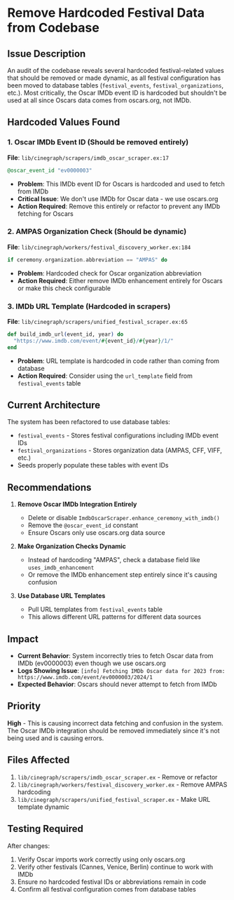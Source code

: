 # Remove Hardcoded Festival Data from Codebase

## Issue Description

An audit of the codebase reveals several hardcoded festival-related values that should be removed or made dynamic, as all festival configuration has been moved to database tables (`festival_events`, `festival_organizations`, etc.). Most critically, the Oscar IMDb event ID is hardcoded but shouldn't be used at all since Oscars data comes from oscars.org, not IMDb.

## Hardcoded Values Found

### 1. Oscar IMDb Event ID (Should be removed entirely)
**File**: `lib/cinegraph/scrapers/imdb_oscar_scraper.ex:17`
```elixir
@oscar_event_id "ev0000003"
```
- **Problem**: This IMDb event ID for Oscars is hardcoded and used to fetch from IMDb
- **Critical Issue**: We don't use IMDb for Oscar data - we use oscars.org
- **Action Required**: Remove this entirely or refactor to prevent any IMDb fetching for Oscars

### 2. AMPAS Organization Check (Should be dynamic)
**File**: `lib/cinegraph/workers/festival_discovery_worker.ex:184`
```elixir
if ceremony.organization.abbreviation == "AMPAS" do
```
- **Problem**: Hardcoded check for Oscar organization abbreviation
- **Action Required**: Either remove IMDb enhancement entirely for Oscars or make this check configurable

### 3. IMDb URL Template (Hardcoded in scrapers)
**File**: `lib/cinegraph/scrapers/unified_festival_scraper.ex:65`
```elixir
def build_imdb_url(event_id, year) do
  "https://www.imdb.com/event/#{event_id}/#{year}/1/"
end
```
- **Problem**: URL template is hardcoded in code rather than coming from database
- **Action Required**: Consider using the `url_template` field from `festival_events` table

## Current Architecture

The system has been refactored to use database tables:
- `festival_events` - Stores festival configurations including IMDb event IDs
- `festival_organizations` - Stores organization data (AMPAS, CFF, VIFF, etc.)
- Seeds properly populate these tables with event IDs

## Recommendations

1. **Remove Oscar IMDb Integration Entirely**
   - Delete or disable `ImdbOscarScraper.enhance_ceremony_with_imdb()` 
   - Remove the `@oscar_event_id` constant
   - Ensure Oscars only use oscars.org data source

2. **Make Organization Checks Dynamic**
   - Instead of hardcoding "AMPAS", check a database field like `uses_imdb_enhancement`
   - Or remove the IMDb enhancement step entirely since it's causing confusion

3. **Use Database URL Templates**
   - Pull URL templates from `festival_events` table
   - This allows different URL patterns for different data sources

## Impact

- **Current Behavior**: System incorrectly tries to fetch Oscar data from IMDb (ev0000003) even though we use oscars.org
- **Logs Showing Issue**: `[info] Fetching IMDb Oscar data for 2023 from: https://www.imdb.com/event/ev0000003/2024/1`
- **Expected Behavior**: Oscars should never attempt to fetch from IMDb

## Priority

**High** - This is causing incorrect data fetching and confusion in the system. The Oscar IMDb integration should be removed immediately since it's not being used and is causing errors.

## Files Affected

1. `lib/cinegraph/scrapers/imdb_oscar_scraper.ex` - Remove or refactor
2. `lib/cinegraph/workers/festival_discovery_worker.ex` - Remove AMPAS hardcoding
3. `lib/cinegraph/scrapers/unified_festival_scraper.ex` - Make URL template dynamic

## Testing Required

After changes:
1. Verify Oscar imports work correctly using only oscars.org
2. Verify other festivals (Cannes, Venice, Berlin) continue to work with IMDb
3. Ensure no hardcoded festival IDs or abbreviations remain in code
4. Confirm all festival configuration comes from database tables